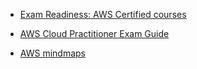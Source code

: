* [Exam Readiness: AWS Certified courses](https://aws.amazon.com/about-aws/whats-new/2019/05/announcing-new-and-updated-exam-readiness-courses-for-aws-certifications/)

* [AWS Cloud Practitioner Exam Guide](https://www.shanebart.com/aws-cloud-practitioner/)

* [AWS mindmaps](https://github.com/gitvani/aws-mindmap/tree/master/images)
